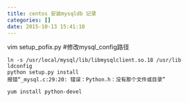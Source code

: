 ```yaml
---
title: centos 安装mysqldb 记录
categories: []
date: 2015-10-13 15:41:18
---
```


vim setup_pofix.py #修改mysql_config路径

```
ln -s /usr/local/mysql/lib/libmysqlclient.so.18 /usr/lib
ldconfig
python setup.py install
报错“_mysql.c:29:20: 错误：Python.h：没有那个文件或目录”

yum install python-devel
```

